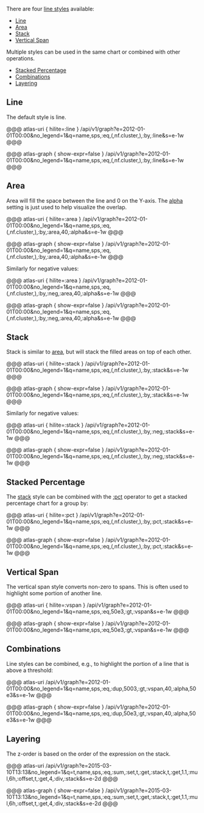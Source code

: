 There are four [line styles](style-ls) available:

* [Line](#line)
* [Area](#area)
* [Stack](#stack)
* [Vertical Span](#vertical-span)

Multiple styles can be used in the same chart or combined with other operations.

* [Stacked Percentage](#stacked-percentage)
* [Combinations](#combinations)
* [Layering](#layering)


## Line

The default style is line.

@@@ atlas-uri { hilite=:line }
/api/v1/graph?e=2012-01-01T00:00&no_legend=1&q=name,sps,:eq,(,nf.cluster,),:by,:line&s=e-1w
@@@

@@@ atlas-graph { show-expr=false }
/api/v1/graph?e=2012-01-01T00:00&no_legend=1&q=name,sps,:eq,(,nf.cluster,),:by,:line&s=e-1w
@@@


## Area

Area will fill the space between the line and 0 on the Y-axis. The [alpha](style-alpha) setting
is just used to help visualize the overlap.

@@@ atlas-uri { hilite=:area }
/api/v1/graph?e=2012-01-01T00:00&no_legend=1&q=name,sps,:eq,(,nf.cluster,),:by,:area,40,:alpha&s=e-1w
@@@

@@@ atlas-graph { show-expr=false }
/api/v1/graph?e=2012-01-01T00:00&no_legend=1&q=name,sps,:eq,(,nf.cluster,),:by,:area,40,:alpha&s=e-1w
@@@

Similarly for negative values:

@@@ atlas-uri { hilite=:area }
/api/v1/graph?e=2012-01-01T00:00&no_legend=1&q=name,sps,:eq,(,nf.cluster,),:by,:neg,:area,40,:alpha&s=e-1w
@@@

@@@ atlas-graph { show-expr=false }
/api/v1/graph?e=2012-01-01T00:00&no_legend=1&q=name,sps,:eq,(,nf.cluster,),:by,:neg,:area,40,:alpha&s=e-1w
@@@


## Stack

Stack is similar to [area](#area), but will stack the filled areas on top of each other.

@@@ atlas-uri { hilite=:stack }
/api/v1/graph?e=2012-01-01T00:00&no_legend=1&q=name,sps,:eq,(,nf.cluster,),:by,:stack&s=e-1w
@@@

@@@ atlas-graph { show-expr=false }
/api/v1/graph?e=2012-01-01T00:00&no_legend=1&q=name,sps,:eq,(,nf.cluster,),:by,:stack&s=e-1w
@@@

Similarly for negative values:

@@@ atlas-uri { hilite=:stack }
/api/v1/graph?e=2012-01-01T00:00&no_legend=1&q=name,sps,:eq,(,nf.cluster,),:by,:neg,:stack&s=e-1w
@@@

@@@ atlas-graph { show-expr=false }
/api/v1/graph?e=2012-01-01T00:00&no_legend=1&q=name,sps,:eq,(,nf.cluster,),:by,:neg,:stack&s=e-1w
@@@


## Stacked Percentage

The [stack](#stack) style can be combined with the [:pct](math-pct) operator to get a stacked
percentage chart for a group by:

@@@ atlas-uri { hilite=:pct }
/api/v1/graph?e=2012-01-01T00:00&no_legend=1&q=name,sps,:eq,(,nf.cluster,),:by,:pct,:stack&s=e-1w
@@@

@@@ atlas-graph { show-expr=false }
/api/v1/graph?e=2012-01-01T00:00&no_legend=1&q=name,sps,:eq,(,nf.cluster,),:by,:pct,:stack&s=e-1w
@@@


## Vertical Span

The vertical span style converts non-zero to spans. This is often used to highlight some portion of
another line.

@@@ atlas-uri { hilite=:vspan }
/api/v1/graph?e=2012-01-01T00:00&no_legend=1&q=name,sps,:eq,50e3,:gt,:vspan&s=e-1w
@@@

@@@ atlas-graph { show-expr=false }
/api/v1/graph?e=2012-01-01T00:00&no_legend=1&q=name,sps,:eq,50e3,:gt,:vspan&s=e-1w
@@@


## Combinations

Line styles can be combined, e.g., to highlight the portion of a line that is above a
threshold:

@@@ atlas-uri
/api/v1/graph?e=2012-01-01T00:00&no_legend=1&q=name,sps,:eq,:dup,5003,:gt,:vspan,40,:alpha,50e3&s=e-1w
@@@

@@@ atlas-graph { show-expr=false }
/api/v1/graph?e=2012-01-01T00:00&no_legend=1&q=name,sps,:eq,:dup,50e3,:gt,:vspan,40,:alpha,50e3&s=e-1w
@@@


## Layering

The z-order is based on the order of the expression on the stack.

@@@ atlas-uri
/api/v1/graph?e=2015-03-10T13:13&no_legend=1&q=t,name,sps,:eq,:sum,:set,t,:get,:stack,t,:get,1.1,:mul,6h,:offset,t,:get,4,:div,:stack&s=e-2d
@@@

@@@ atlas-graph { show-expr=false }
/api/v1/graph?e=2015-03-10T13:13&no_legend=1&q=t,name,sps,:eq,:sum,:set,t,:get,:stack,t,:get,1.1,:mul,6h,:offset,t,:get,4,:div,:stack&s=e-2d
@@@

